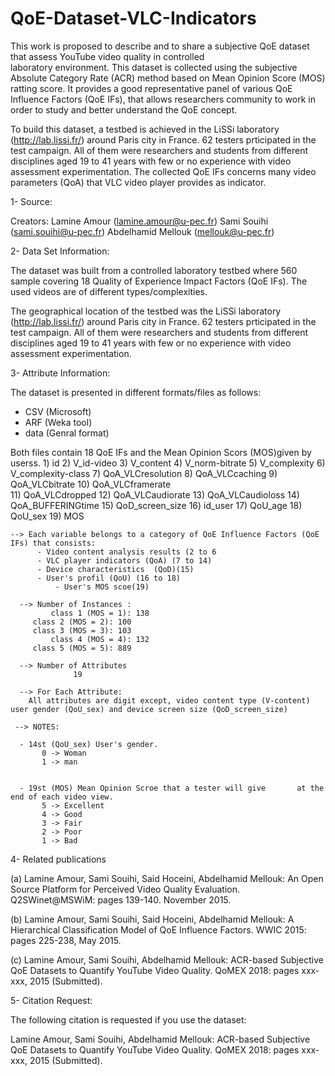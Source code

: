 # QoE-Dataset-VLC-Indicators

This work is proposed to describe and to share a subjective  QoE  dataset  that  assess  YouTube  video  quality in  controlled  
laboratory environment.  This  dataset  is collected  using  the  subjective  Absolute  Category  Rate  (ACR) method based
on Mean Opinion Score (MOS) ratting score. It provides a good representative panel of various QoE Influence Factors (QoE IFs), 
that allows researchers community to  work in  order to  study  and  better understand  the QoE concept.

To build this dataset, a testbed is achieved in the LiSSi laboratory (http://lab.lissi.fr/) around Paris city in France. 62 
testers prticipated in the test campaign. All of them were researchers and students from different disciplines aged 19 to 41 
years  with  few  or  no  experience  with video assessment experimentation. The collected QoE IFs concerns many video 
parameters (QoA) that VLC video player provides as indicator.


1- Source:

Creators: 
Lamine Amour (lamine.amour@u-pec.fr) 
Sami Souihi (sami.souihi@u-pec.fr)
Abdelhamid Mellouk (mellouk@u-pec.fr)

2- Data Set Information:

The dataset was built from a controlled laboratory testbed where 560 sample covering 18 Quality of Experience Impact Factors (QoE IFs). The used videos are of different types/complexities. 

The geographical location of the testbed was the LiSSi laboratory (http://lab.lissi.fr/) around Paris city in France. 62 testers prticipated in the test campaign. All of them were researchers and students from different disciplines aged 19 to 41 years  with  few  or  no  experience  with video assessment experimentation.  

3- Attribute Information:

The dataset is presented in different formats/files as follows: 
- CSV (Microsoft)
- ARF (Weka tool)
- data (Genral format)

Both files contain 18 QoE IFs and the Mean Opinion Scors (MOS)given by userss. 
 	1)  id
	2)  V_id-video
	3)  V_content
	4)  V_norm-bitrate
	5)  V_complexity
	6)  V_complexity-class
	7)  QoA_VLCresolution
	8)  QoA_VLCcaching
 	9)  QoA_VLCbitrate
	10) QoA_VLCframerate  
 	11) QoA_VLCdropped
	12) QoA_VLCaudiorate
 	13) QoA_VLCaudioloss
 	14) QoA_BUFFERINGtime
	15) QoD_screen_size
	16) id_user
	17) QoU_age
 	18) QoU_sex
     19) MOS
	
	--> Each variable belongs to a category of QoE Influence Factors (QoE IFs) that consists:
	      - Video content analysis results (2 to 6
	      - VLC player indicators (QoA) (7 to 14)
	      - Device characteristics  (QoD)(15)
	      - User's profil (QoU) (16 to 18)	
              - User's MOS scoe(19)		  
             
      --> Number of Instances : 
         	 class 1 (MOS = 1): 138  
		 class 2 (MOS = 2): 100
		 class 3 (MOS = 3): 103
	    	 class 4 (MOS = 4): 132
		 class 5 (MOS = 5): 889

      --> Number of Attributes 
 	 		      19

      --> For Each Attribute:
	    All attributes are digit except, video content type (V-content)  user gender (QoU_sex) and device screen size (QoD_screen_size)

	 --> NOTES: 
     
	  - 14st (QoU_sex) User's gender.
		   0 -> Woman
		   1 -> man
		  	  
	  
	  - 19st (MOS) Mean Opinion Scroe that a tester will give 		at the end of each video view.
		   5 -> Excellent
		   4 -> Good
		   3 -> Fair
		   2 -> Poor
		   1 -> Bad
	

4- Related publications

 (a) Lamine Amour, Sami Souihi, Said Hoceini, Abdelhamid Mellouk: An Open Source Platform for Perceived Video Quality Evaluation. Q2SWinet@MSWiM: pages 139-140. November 2015. 
		
 (b) Lamine Amour, Sami Souihi, Said Hoceini, Abdelhamid Mellouk: A Hierarchical Classification Model of QoE Influence Factors. WWIC 2015: pages 225-238, May 2015.

 (c) Lamine Amour, Sami Souihi, Abdelhamid Mellouk: ACR-based Subjective QoE Datasets to Quantify YouTube Video Quality. QoMEX 2018: pages xxx-xxx, 2015 (Submitted).



5- Citation Request:

The following citation is requested if you use the dataset: 

Lamine Amour, Sami Souihi, Abdelhamid Mellouk: ACR-based Subjective QoE Datasets to Quantify YouTube Video Quality. QoMEX 2018: pages xxx-xxx, 2015 (Submitted).


